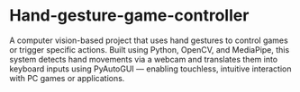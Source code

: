 # Hand-gesture-game-controller
A computer vision-based project that uses hand gestures to control games or trigger specific actions. Built using Python, OpenCV, and MediaPipe, this system detects hand movements via a webcam and translates them into keyboard inputs using PyAutoGUI — enabling touchless, intuitive interaction with PC games or applications.
